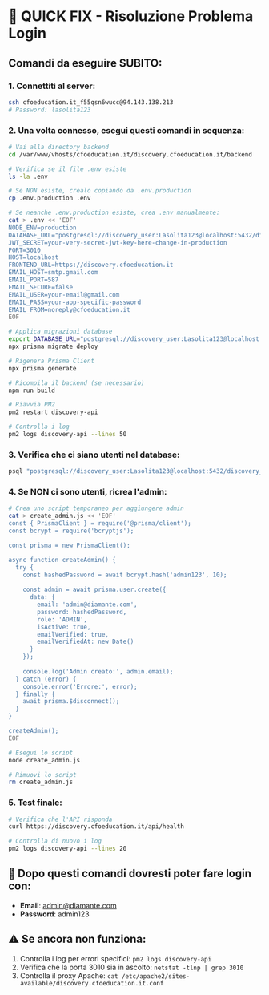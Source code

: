 # 🚨 QUICK FIX - Risoluzione Problema Login

## Comandi da eseguire SUBITO:

### 1. Connettiti al server:
```bash
ssh cfoeducation.it_f55qsn6wucc@94.143.138.213
# Password: lasolita123
```

### 2. Una volta connesso, esegui questi comandi in sequenza:

```bash
# Vai alla directory backend
cd /var/www/vhosts/cfoeducation.it/discovery.cfoeducation.it/backend

# Verifica se il file .env esiste
ls -la .env

# Se NON esiste, crealo copiando da .env.production
cp .env.production .env

# Se neanche .env.production esiste, crea .env manualmente:
cat > .env << 'EOF'
NODE_ENV=production
DATABASE_URL="postgresql://discovery_user:Lasolita123@localhost:5432/discovery_prod_db"
JWT_SECRET=your-very-secret-jwt-key-here-change-in-production
PORT=3010
HOST=localhost
FRONTEND_URL=https://discovery.cfoeducation.it
EMAIL_HOST=smtp.gmail.com
EMAIL_PORT=587
EMAIL_SECURE=false
EMAIL_USER=your-email@gmail.com
EMAIL_PASS=your-app-specific-password
EMAIL_FROM=noreply@cfoeducation.it
EOF

# Applica migrazioni database
export DATABASE_URL="postgresql://discovery_user:Lasolita123@localhost:5432/discovery_prod_db"
npx prisma migrate deploy

# Rigenera Prisma Client
npx prisma generate

# Ricompila il backend (se necessario)
npm run build

# Riavvia PM2
pm2 restart discovery-api

# Controlla i log
pm2 logs discovery-api --lines 50
```

### 3. Verifica che ci siano utenti nel database:

```bash
psql "postgresql://discovery_user:Lasolita123@localhost:5432/discovery_prod_db" -c "SELECT email, role FROM \"User\" LIMIT 5;"
```

### 4. Se NON ci sono utenti, ricrea l'admin:

```bash
# Crea uno script temporaneo per aggiungere admin
cat > create_admin.js << 'EOF'
const { PrismaClient } = require('@prisma/client');
const bcrypt = require('bcryptjs');

const prisma = new PrismaClient();

async function createAdmin() {
  try {
    const hashedPassword = await bcrypt.hash('admin123', 10);
    
    const admin = await prisma.user.create({
      data: {
        email: 'admin@diamante.com',
        password: hashedPassword,
        role: 'ADMIN',
        isActive: true,
        emailVerified: true,
        emailVerifiedAt: new Date()
      }
    });
    
    console.log('Admin creato:', admin.email);
  } catch (error) {
    console.error('Errore:', error);
  } finally {
    await prisma.$disconnect();
  }
}

createAdmin();
EOF

# Esegui lo script
node create_admin.js

# Rimuovi lo script
rm create_admin.js
```

### 5. Test finale:

```bash
# Verifica che l'API risponda
curl https://discovery.cfoeducation.it/api/health

# Controlla di nuovo i log
pm2 logs discovery-api --lines 20
```

## 🎯 Dopo questi comandi dovresti poter fare login con:
- **Email**: admin@diamante.com
- **Password**: admin123

## ⚠️ Se ancora non funziona:

1. Controlla i log per errori specifici: `pm2 logs discovery-api`
2. Verifica che la porta 3010 sia in ascolto: `netstat -tlnp | grep 3010`
3. Controlla il proxy Apache: `cat /etc/apache2/sites-available/discovery.cfoeducation.it.conf`